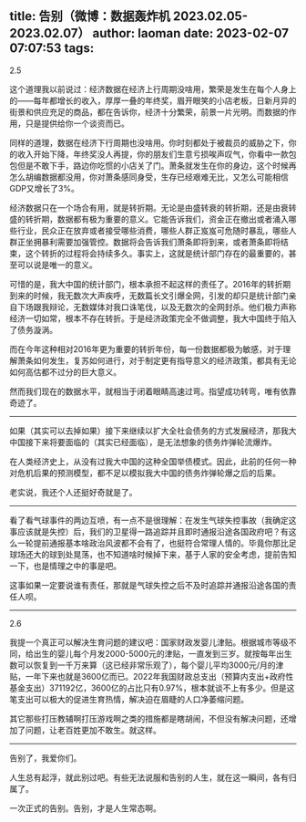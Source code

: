 title: 告别（微博：数据轰炸机 2023.02.05-2023.02.07）
author: laoman
date: 2023-02-07 07:07:53
tags:
---
2.5

这个道理我以前说过：<!--more-->经济数据在经济上行周期没啥用，繁荣是发生在每个人身上的——每年都增长的收入，厚厚一叠的年终奖，眉开眼笑的小店老板，日新月异的街景和供应充足的商品，都在告诉你，经济十分繁荣，前景一片光明。而数据的作用，只是提供给你一个谈资而已。

同样的道理，数据在经济下行周期也没啥用。你时刻都处于被裁员的威胁之下，你的收入开始下降，年终奖没人再提，你的朋友们生意亏损唉声叹气，你看中一款包包但是不敢下手，路边你吃惯的小店关了门。萧条就发生在你的身边，这个时候再怎么胡编数据都没用，你对萧条感同身受，生存已经艰难无比，又怎么可能相信GDP又增长了3%。

经济数据只在一个场合有用，就是转折期。无论是由盛转衰的转折期，还是由衰转盛的转折期，数据都有极为重要的意义。它能告诉我们，资金正在撤出或者涌入哪些行业，民众正在放弃或者接受哪些消费，哪些人群正岌岌可危随时暴乱，哪些人群正坐拥暴利需要加强管控。数据将会告诉我们萧条即将到来，或者萧条即将结束，这个转折的过程将会持续多久。事实上，这就是统计部门存在的最重要的，甚至可以说是唯一的意义。

可惜的是，我大中国的统计部门，根本承担不起这样的责任了。2016年的转折期到来的时候，我无数次大声疾呼，无数篇长文引爆全网，引发的却只是统计部门亲自下场跟我辩论，无数媒体对我口诛笔伐，以及无数次的全网封杀。他们极力声称经济一切如常，根本不存在转折。于是经济政策完全不做调整，我大中国终于陷入了债务漩涡。

而在今年这种相对2016年更为重要的转折年份，每一份数据都极为敏感，对于理解萧条如何发生，复苏如何进行，对于制定更有指导意义的经济政策，都具有无论如何高估都不过分的巨大意义。

然而我们现在的数据水平，就相当于闭着眼睛高速过弯。指望成功转弯，唯有依靠奇迹了。

- - -
如果（其实可以去掉如果）接下来继续以扩大全社会债务的方式发展经济，那我大中国接下来将要面临的（其实已经面临），是无法想象的债务炸弹轮流爆炸。

在人类经济史上，从没有过我大中国的这种全国举债模式。因此，此前的任何一种对危机后果的预测模型，都不足以模拟我大中国的债务炸弹轮爆之后的后果。

老实说，我还个人还挺好奇就是了。
- - -
看了看气球事件的两边互喷，有一点不是很理解：在发生气球失控事故（我确定这事应该就是失控）后，我们的卫星得一路追踪并且即时通报沿途各国政府吧？有这么一轮提前通报基本啥政治风波都不会有了，也挺符合常理人情的。毕竟你那比足球场还大的球到处晃荡，也不知道啥时候掉下来，基于人家的安全考虑，提前告知一下，也是情理之中的事是吧。

这事如果一定要说谁有责任，那就是气球失控之后不及时追踪并通报沿途各国的责任人呗。
- - -
2.6

我提一个真正可以解决生育问题的建议吧：国家财政发婴儿津贴。根据城市等级不同，给出生的婴儿每个月发2000-5000元的津贴，一直发到三岁。就按每年出生数可以恢复到一千万来算（这已经非常乐观了），每个婴儿平均3000元/月的津贴，一年下来也就是3600亿而已。2022年我国财政总支出（预算内支出+政府性基金支出）371192亿，3600亿的占比只有0.97%，根本就谈不上有多少。但是这笔支出可以极大的促进生育热情，解决迫在眉睫的人口净萎缩问题。

其它那些打压教辅啊打压游戏啊之类的措施都是瞎胡闹，不但没有解决问题，还增加了问题，让老百姓更加不敢生。就这样。
- - -
告别了，我爱你们。

人生总有起浮，就此别过吧。有些无法说服和告别的人生，就在这一瞬间，各有归属了。 

一次正式的告别。告别，才是人生常态啊。